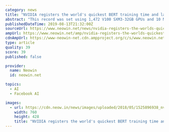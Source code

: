 ```yaml
---
category: news
title: "NVIDIA registers the world's quickest BERT training time and largest transformer-based model"
abstract: "This record was set using 1,472 V100 SXM3-32GB GPUs and 10 Mellanox Infiniband adapters per node, running PyTorch with Automatic Mixed Precision to accelerate throughput. Another category of transformer-based NLP networks is used for generative language ..."
publishedDateTime: 2019-08-13T21:32:00Z
sourceUrl: https://www.neowin.net/news/nvidia-registers-the-worlds-quickest-bert-training-time-and-largest-transformer-based-model
ampUrl: https://www.neowin.net/amp/nvidia-registers-the-worlds-quickest-bert-training-time-and-largest-transformer-based-model/
cdnAmpUrl: https://www-neowin-net.cdn.ampproject.org/c/s/www.neowin.net/amp/nvidia-registers-the-worlds-quickest-bert-training-time-and-largest-transformer-based-model/
type: article
quality: 39
score: 39
published: false

provider:
  name: Neowin
  id: neowin.net

topics:
  - AI
  - Facebook AI

images:
  - url: https://cdn.neow.in/news/images/uploaded/2018/05/1525896938_nvidialogo4_story.jpg
    width: 760
    height: 428
    title: "NVIDIA registers the world's quickest BERT training time and largest transformer-based model"
---
```

